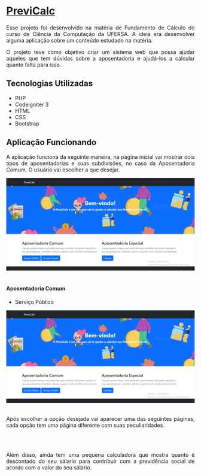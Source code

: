 # [PreviCalc](https://docs.google.com/document/d/1nvCaUKzO-kmpwFGqJa3EI3isXS7GsZl3/edit?usp=sharing&ouid=106770657500140513281&rtpof=true&sd=true)

<p style="text-align: justify;">
Esse projeto foi desenvolvido na matéria de Fundamento de Cálculo do curso de Ciência da Computação da UFERSA. A ideia era desenvolver alguma aplicação sobre um conteúdo estudado na matéria.</p>
<p style="text-align: justify;">O projeto teve como objetivo criar um sistema web que possa ajudar aqueles que tem dúvidas sobre a aposentadoria e ajudá-los a calcular quanto falta para isso.</p>

## Tecnologias Utilizadas

<ul>
    <li>PHP</li>
    <li>Codeigniter 3</li>
    <li>HTML</li>
    <li>CSS</li>
    <li>Bootstrap</li>
</ul>

## Aplicação Funcionando
<p style="text-align: justify;">A aplicação funciona da seguinte maneira, na página inicial vai mostrar dois tipos de aposentadorias e suas subdivisões, no caso da Aposentadoria Comum. O usuário vai escolher a que desejar.</p>

<div style="display: inline_block">
    <img style="text-align: center;" src="https://github.com/emersonviniciusbraga/PreviCalc/blob/master/assets/img/tela%201.PNG">
</div><br>

#### Aposentadoria Comum

<ul>
    <li>Serviço Público</li>
</ul>

<div style="display: inline_block">
    <img style="text-align: center;" src="https://github.com/emersonviniciusbraga/PreviCalc/blob/master/assets/img/tela%201.PNG">
</div><br>

<p style="text-align: justify;">Após escolher a opção desejada vai aparecer uma das seguintes páginas, cada opção tem uma página diferente com suas peculiaridades.</p>

<div style="display: inline_block">
    <img style="text-align: center;" src="">
</div><br>

<p style="text-align: justify;">Além disso, ainda tem uma pequena calculadora que mostra quanto é descontado do seu sálario para contribuir com a previdência social de acordo com o valor do seu sálario.</p>